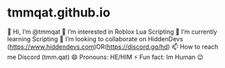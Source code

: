 # tmmqat.github.io

👋 Hi, I’m @tmmqat
👀 I’m interested in Roblox Lua Scripting
🌱 I’m currently learning Scripting
💞️ I’m looking to collaborate on HiddenDevs (https://www.hiddendevs.com)OR(https://discord.gg/hd)
📫 How to reach me Discord (tmm.qat)
😄 Pronouns: HE/HIM
⚡ Fun fact: Im Human 😉
